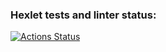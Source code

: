 ### Hexlet tests and linter status:
[![Actions Status](https://github.com/KatKaterina/layout-designer-project-lvl1/workflows/hexlet-check/badge.svg)](https://github.com/KatKaterina/layout-designer-project-lvl1/actions)
